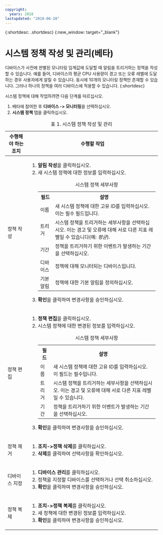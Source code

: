 ```yaml
---
copyright:
  years: 2018
lastupdated: "2018-06-28"
---
```


{:shortdesc: .shortdesc}
{:new_window: target="_blank"}

# 시스템 정책 작성 및 관리(베타)
디바이스가 사전에 판별된 모니터링 임계값에 도달할 때 알림을 트리거하는 정책을 작성할 수 있습니다. 예를 들어, 디바이스의 평균 CPU 사용량이 경고 또는 오류 레벨에 도달하는 경우 사용자에게 알릴 수 있습니다. 동시에 10개의 모니터링 정책만 존재할 수 있습니다. 그러나 하나의 정책을 여러 디바이스에 적용할 수 있습니다.
{:shortdesc}


시스템 정책에 대해 작업하려면 다음 단계를 따르십시오.
1. 베타에 참여한 후 **디바이스 -> 모니터링**을 선택하십시오.
2. **시스템 정책** 탭을 클릭하십시오.

<table>
   <CAPTION>표 1. 시스템 정책 작성 및 관리</CAPTION>
   <THEAD>
   <TR>
   <th>수행해야 하는 조치</th>
   <th>수행할 작업</th>
   </TR>
   </THEAD>
   <TBODY>
   <tr>
   <td>정책 작성</td>
   <td>
   <ol>
     <li><b>알림 작성</b>을 클릭하십시오.</li>
     <li>새 시스템 정책에 대한 정보를 입력하십시오. 

<table>
  <caption>시스템 정책 세부사항</caption>
  <tr>
     <th>필드</th>
     <th>설명</th>
  </tr>
  <tr>
    <td>이름</td>
    <td>새 시스템 정책에 대한 고유 ID를 입력하십시오. 이는 필수 필드입니다.</td>
  </tr>
  <tr>
    <td>트리거</td>
    <td>시스템 정책을 트리거하는 세부사항을 선택하십시오. 이는 경고 및 오류에 대해 서로 다른 지표 레벨일 수 있습니다(예: <i>평균</i>).</td>
  </tr>
   <tr>
    <td>기간</td>
     <td>정책을 트리거하기 위한 이벤트가 발생하는 기간을 선택하십시오.</td>
  </tr>
   <tr>
    <td>디바이스</td>
    <td>정책에 대해 모니터되는 디바이스입니다.</td>
  </tr>
   <tr>
    <td>기본 알림</td>
    <td>정책에 대한 기본 알림을 정의하십시오.</td>
  </tr>
</table>
</li>
<li><b>확인</b>을 클릭하여 변경사항을 승인하십시오.</li>
   </ol>
   </td>
   </tr>
   <tr>
   <td>정책 편집</td>
   <td>
   <ol>
     <li><b>정책 편집</b>을 클릭하십시오.</li>
    <li>시스템 정책에 대한 변경된 정보를 입력하십시오. 

<table>
  <caption>시스템 정책 세부사항</caption>
  <tr>
     <th>필드</th>
     <th>설명</th>
  </tr>
  <tr>
    <td>이름</td>
    <td>새 시스템 정책에 대한 고유 ID를 입력하십시오. 이 필드는 필수입니다. </td>
  </tr>
  <tr>
    <td>트리거</td>
    <td>시스템 정책을 트리거하는 세부사항을 선택하십시오. 이는 경고 및 오류에 대해 서로 다른 지표 레벨일 수 있습니다.</td>
  </tr>
   <tr>
    <td>기간</td>
     <td>정책을 트리거하기 위한 이벤트가 발생하는 기간을 선택하십시오.</td>
  </tr>
</table>
</li>
<li><b>확인</b>을 클릭하여 변경사항을 승인하십시오.</li>
   </ol>
   </td>
   </tr>
   <tr>
   <td>정책 제거</td>
   <td>
   <ol>
     <li><b>조치->정책 삭제</b>를 클릭하십시오.</li> 
     <li><b>삭제</b>를 클릭하여 선택사항을 확인하십시오.</li>
   </ol>
   </td>
   </tr>
   <tr>
  <td>디바이스 지정</td>
  <td>
    <ol>
      <li><b>디바이스 관리</b>를 클릭하십시오.</li>
      <li>정책을 지정할 디바이스를 선택하거나 선택 취소하십시오.</li>
      <li><b>확인</b>을 클릭하여 변경사항을 승인하십시오.</li></ol>
      </td>
  </tr>
   <tr>
  <td>정책 복제</td>
  <td>
    <ol>
      <li><b>조치->정책 복제</b>를 클릭하십시오.</li>
      <li>새 정책에 대한 변경된 정보를 입력하십시오.</li>
      <li><b>확인</b>을 클릭하여 변경사항을 승인하십시오.</li></ol>
      </td>
  </tr>
  
   </TBODY>
   </table>

